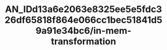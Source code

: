 ---  
schema: schema:AN_IDd13a6e2063e8325ee5e5fdc326df65818f864e066cc1bec51841d59a91e34bc6/in-mem-transformation  
title: AN_IDd13a6e2063e8325ee5e5fdc326df65818f864e066cc1bec51841d59a91e34bc6/in-mem-transformation  
organization: Sample Department  
notes: Used in 2 lineage(s)  
resources:  
  - name: AN_IDd13a6e2063e8325ee5e5fdc326df65818f864e066cc1bec51841d59a91e34bc6/in-mem-transformation 
    url: in-mem://AN_IDd13a6e2063e8325ee5e5fdc326df65818f864e066cc1bec51841d59a91e34bc6/in-mem-transformation 
    format : DataFrame  
license: None  
category:
  - Education  
maintainer: User  
maintainer_email: UserMail  
---